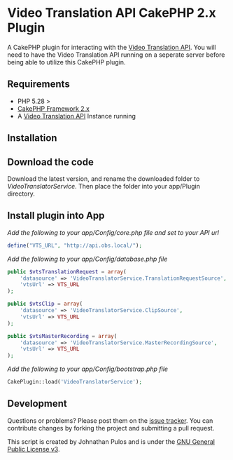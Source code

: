Video Translation API CakePHP 2.x Plugin 
========================================

A CakePHP plugin for interacting with the [Video Translation API](https://github.com/MissionalDigerati/video_translator_service).  You will need to have the Video Translation API running on a seperate server before being able to utilize this CakePHP plugin.

Requirements
------------

* PHP 5.28 >
* [CakePHP Framework 2.x](http://cakephp.org)
* A [Video Translation API](https://github.com/MissionalDigerati/video_translator_service) Instance running

Installation
------------

## Download the code

Download the latest version, and rename the downloaded folder to _VideoTranslatorService_. Then place the folder into your app/Plugin directory.

## Install plugin into App
*Add the following to your app/Config/core.php file and set to your API url*

```php
define("VTS_URL", "http://api.obs.local/");
```

*Add the following to your app/Config/database.php file*

```php
public $vtsTranslationRequest = array(
    'datasource' => 'VideoTranslatorService.TranslationRequestSource',
    'vtsUrl' => VTS_URL
);

public $vtsClip = array(
    'datasource' => 'VideoTranslatorService.ClipSource',
    'vtsUrl' => VTS_URL
);

public $vtsMasterRecording = array(
    'datasource' => 'VideoTranslatorService.MasterRecordingSource',
    'vtsUrl' => VTS_URL
);
```

*Add the following to your app/Config/bootstrap.php file*

```php
CakePlugin::load('VideoTranslatorService');
```

Development
-----------

Questions or problems? Please post them on the [issue tracker](https://github.com/MissionalDigerati/video_translator_service_cakephp_plugin/issues). You can contribute changes by forking the project and submitting a pull request.

This script is created by Johnathan Pulos and is under the [GNU General Public License v3](http://www.gnu.org/licenses/gpl-3.0-standalone.html).